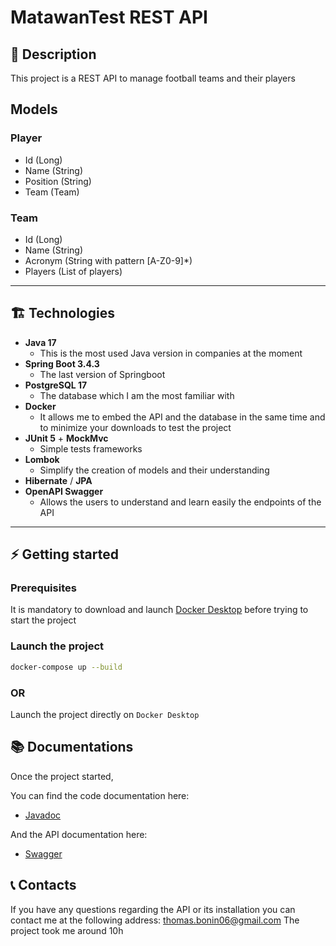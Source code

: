 # MatawanTest REST API
## 📌 Description

This project is a REST API to manage football teams and their players

## Models
### Player
* Id (Long)
* Name (String)
* Position (String)
* Team (Team)

### Team
* Id (Long)
* Name (String)
* Acronym (String with pattern [A-Z0-9]*)
* Players (List of players)
---

## 🏗️ Technologies

* **Java 17**
  * This is the most used Java version in companies at the moment
* **Spring Boot 3.4.3**
  * The last version of Springboot
* **PostgreSQL 17**
  * The database which I am the most familiar with
* **Docker**
  * It allows me to embed the API and the database in the same time and to minimize your downloads to test the project
* **JUnit 5** + **MockMvc**
  * Simple tests frameworks
* **Lombok**
  * Simplify the creation of models and their understanding
* **Hibernate** / **JPA**
* **OpenAPI Swagger**
  * Allows the users to understand and learn easily the endpoints of the API
---

## ⚡ Getting started

### Prerequisites

It is mandatory to download and launch [Docker Desktop](https://www.docker.com/products/docker-desktop/) before trying to start the project

### Launch the project
```bash
docker-compose up --build
```
### OR
Launch the project directly on `Docker Desktop`

## 📚 Documentations
Once the project started,

You can find the code documentation here:
* [Javadoc](http://localhost:8080/javadoc/index.html)

And the API documentation here:
* [Swagger](http://localhost:8080/swagger-ui/index.html)

## 📞 Contacts
If you have any questions regarding the API or its installation you can contact me at the following address: thomas.bonin06@gmail.com
The project took me around 10h
